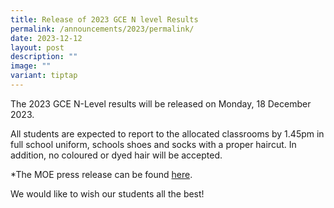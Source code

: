 ```yaml
---
title: Release of 2023 GCE N level Results
permalink: /announcements/2023/permalink/
date: 2023-12-12
layout: post
description: ""
image: ""
variant: tiptap
---
```

<p>The 2023 GCE N-Level results will be released on Monday, 18 December 2023.</p><p>All students are expected to report to the allocated classrooms by 1.45pm in full school uniform, schools shoes and socks with a proper haircut. In addition, no coloured or dyed hair will be accepted.</p><p>  </p><p>*The MOE press release can be found&nbsp;<a href="https://www.moe.gov.sg/news/press-releases/20231211-release-of-the-2023-singapore-cambridge-gce-na-nt-level-examination-results#:~:text=Release%20of%20the%202023%20Singapore,Results%20on%2018%20December%202023&amp;text=1.,18%20December%202023%2C%202.00pm." rel="noopener noreferrer nofollow" target="_blank">here</a>.</p><p>  </p><p>We would like to wish our students all the best!</p>